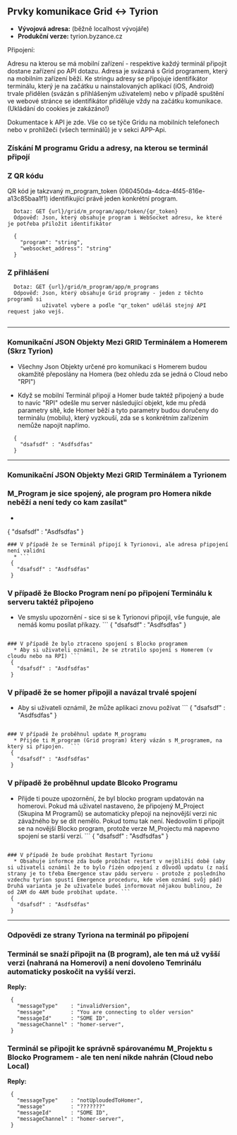  ## Prvky komunikace Grid <-> Tyrion ### 

  - **Vývojová adresa:** (běžně localhost vývojáře) 
  - **Produkční verze:**  tyrion.byzance.cz

Připojení: 

Adresu na kterou se má mobilní zařízení - respektive každý terminál připojit dostane zařízení po API dotazu. Adresa je svázaná s Grid programem, který na mobilním zařízení běží. Ke stringu adresy se připojuje identifikátor terminálu, který je na začátku u nainstalovaných aplikací (iOS, Android) trvale přidělen (svázán s přihlášeným uživatelem) nebo v případě spuštění ve webové stránce se identifikátor přiděluje vždy na začátku komunikace. 
(Ukládání do cookies je zakázáno!)   

Dokumentace k API je zde. Vše co se týče Gridu na mobilních telefonech nebo v prohlížeči (všech terminálů) je v sekci APP-Api. 



### Získání M programu Gridu a adresy, na kterou se terminál připojí ### 
### Z QR kódu ###
QR kód je takzvaný m_program_token (060450da-4dca-4f45-816e-a13c85baa1f1)  identifikující právě jeden konkrétní program. 
```
  Dotaz: GET {url}/grid/m_program/app/token/{qr_token}
  Odpověď: Json, který obsahuje program i WebSocket adresu, ke které je potřeba přiložit identifikátor
  
  {
    "program": "string",
    "websocket_address": "string"
  }
```

### Z přihlášení 

```
  Dotaz: GET {url}/grid/m_program/app/m_programs
  Odpověď: Json, který obsahuje Grid programy - jeden z těchto programů si
           uživatel vybere a podle "qr_token" uděláš stejný API request jako vejš.  
  
```

-----
### Komunikační JSON Objekty Mezi GRID Terminálem a Homerem (Skrz Tyrion) 
  * Všechny Json Objekty určené pro komunikaci s Homerem budou okamžitě přeposlány na Homera (bez ohledu zda se jedná o Cloud nebo "RPI") 

  * Když se mobilní Terminál připojí a Homer bude taktéž připojený a bude to navíc "RPI" odešle mu server    následující objekt, kde mu předá parametry sítě, kde Homer běží a tyto parametry budou doručeny do terminálu (mobilu), který vyzkouší, zda se s konkrétním zařízením nemůže napojit napřímo. 
```
  {
    "dsafsdf" : "Asdfsdfas"
  }
```

------------------------------------------------------------

### Komunikační JSON Objekty Mezi GRID Terminálem a Tyrionem 

### M_Program je sice spojený, ale program pro Homera nikde neběží a není tedy co kam zasílat"
 * ```
 {
   "dsafsdf" : "Asdfsdfas"
 }
```
### V případě že se Terminál připojí k Tyrionovi, ale adresa připojení není validní
  * ```
 {
   "dsafsdf" : "Asdfsdfas"
 }
```

### V případě že Blocko Program není po připojení Terminálu k serveru taktéž připojeno 
  * Ve smyslu upozornění - sice si se k Tyrionovi připojil, vše funguje, ale nemáš komu posílat příkazy. ```
 {
   "dsafsdf" : "Asdfsdfas"
 }
```

### V případě že bylo ztraceno spojení s Blocko programem
  * Aby si uživateli oznámil, že se ztratilo spojení s Homerem (v cloudu nebo na RPI) ```
 {
   "dsafsdf" : "Asdfsdfas"
 }
```

### V případě že se homer připojil a navázal trvalé spojení
  * Aby si uživateli oznámil, že může aplikaci znovu požívat ```
 {
   "dsafsdf" : "Asdfsdfas"
 }
```

### V případě že proběhnul update M_programu
  * Přijde ti M_program (Grid program) který vázán s M_programem, na který si připojen.  ```
 {
   "dsafsdf" : "Asdfsdfas"
 }
```

### V případě že proběhnul update Blcoko Programu 
  * Přijde ti pouze upozornění, že byl blocko program updatován na homerovi. Pokud má uživatel nastaveno, že připojený M_Project (Skupina M Programů) se automaticky přepojí na nejnovější verzi nic závažného by se dít nemělo. Pokud tomu tak není. Nedovolím ti připojit se na novější Blocko program, protože verze M_Projectu má napevno spojení se starší verzí.      ```
 {
   "dsafsdf" : "Asdfsdfas"
 }
```

### V případě že bude probíhat Restart Tyrionu
  * Obsahuje informce zda bude probíhat restart v nejbližší době (aby si uživateli oznámil že to bylo řízén odpojení z důvodů updatu (z naší strany je to třeba Emergence stav pádu serveru - protože z posledního vzdechu tyrion spustí Emergence proceduru, kde všem oznámí svůj pád) Druhá varianta je že uživatele budeš informovat nějakou bublinou, že od 2AM do 4AM bude probíhat update. ```
 {
   "dsafsdf" : "Asdfsdfas"
 }
```
-----------------------------------------------------
### Odpovědi ze strany Tyriona na terminál po připojení ### 

### Terminál se snaží připojit na (B program), ale ten má už vyšší verzi (nahraná na Homerovi) a není dovoleno Temrinálu automaticky poskočit na vyšší verzi. ###

**Reply:**
```
 {
   "messageType"    : "invalidVersion",
   "message"        : "You are connecting to older version"
   "messageId"      : "SOME ID",
   "messageChannel" : "homer-server",
 }
```


### Terminál se připojit ke správně spárovanému M_Projektu s Blocko Programem - ale ten není nikde nahrán (Cloud nebo Local) ###

**Reply:**
```
 {
   "messageType"    : "notUploudedToHomer",
   "message"        : "???????"
   "messageId"      : "SOME ID",
   "messageChannel" : "homer-server",
 }
```

